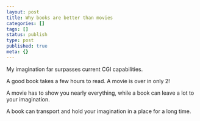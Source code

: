 ```yaml
---
layout: post
title: Why books are better than movies
categories: []
tags: []
status: publish
type: post
published: true
meta: {}
---
```


My imagination far surpasses current CGI capabilities.

A good book takes a few hours to read. A movie is over in only 2!

A movie has to show you nearly everything, while a book can leave a lot to your imagination.

A book can transport and hold your imagination in a place for a long time.

